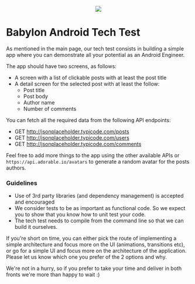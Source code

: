 <p align="center">
<img src="../logo.png">
</p>


Babylon Android Tech Test
==================================

As mentioned in the main page, our tech test consists in building a simple app where you can demonstrate all your potential as an Android Engineer.

The app should have two screens, as follows:
- A screen with a list of clickable posts with at least the post title
- A detail screen for the selected post with at least the follow:
    - Post title
    - Post body
    - Author name
    - Number of comments

You can fetch all the required data from the following API endpoints:
- GET http://jsonplaceholder.typicode.com/posts
- GET http://jsonplaceholder.typicode.com/users 
- GET http://jsonplaceholder.typicode.com/comments 
 
Feel free to add more things to the app using the other available APIs 
or `https://api.adorable.io/avatars` to generate a random avatar for the posts authors.

### Guidelines
- Use of 3rd party libraries (and dependency management) is accepted and encouraged
- We consider tests to be as important as functional code. So we expect you to show that you know how to unit test your code.  
- The tech test needs to compile from the command line so that we can build it ourselves.

If you're short on time, you can either pick the route of implementing a simple architecture and focus more on the UI (animations, transitions etc), 
or go for a simple UI and focus more on the architecture of the application. Please let us know which one you prefer of the 2 options and why.

We're not in a hurry, so if you prefer to take your time and deliver in both fronts we're more than happy to wait :)
